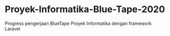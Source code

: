 # Proyek-Informatika-Blue-Tape-2020
Progress pengerjaan BlueTape Proyek Informatika dengan framework Laravel

